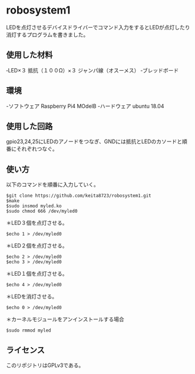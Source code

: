 # robosystem1

LEDを点灯させるデバイスドライバーでコマンド入力をするとLEDが点灯したり消灯するプログラムを書きました。

## 使用した材料
‐LED×３
抵抗（１００Ω）×３
ジャンパ線（オスーメス）
‐ブレッドボード

## 環境
-ソフトウェア
Raspberry Pi4 MOdelB
-ハードウェア
ubuntu 18.04

## 使用した回路
gpio23,24,25にLEDのアノードをつなぎ、GNDには抵抗とLEDのカソードと順番にそれぞれつなぐ。

## 使い方
以下のコマンドを順番に入力していく。
```
$git clone https://github.com/keita8723/robosystem1.git
$make
$sudo insmod myled.ko
$sudo chmod 666 /dev/myled0
```
＊LED３個を点灯させる。
```
$echo 1 > /dev/myled0 
```
＊LED２個を点灯させる。
```
$echo 2 > /dev/myled0 
$echo 3 > /dev/myled0 
```
＊LED１個を点灯させる。
```
$echo 4 > /dev/myled0 
```
＊LEDを消灯させる。
```
$echo 0 > /dev/myled0 
```
＊カーネルモジュールをアンインストールする場合
```
$sudo rmmod myled
```
## ライセンス
このリポジトリはGPLv3である。

